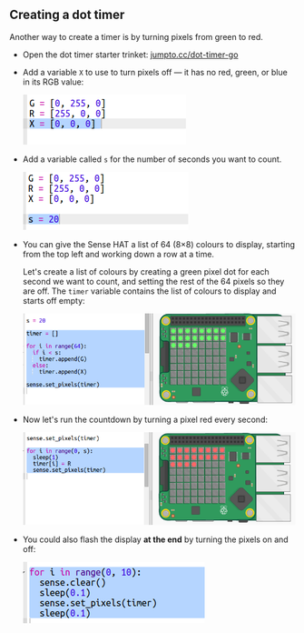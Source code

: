 ## Creating a dot timer

Another way to create a timer is by turning pixels from green to red.

+ Open the dot timer starter trinket: <a href="http://jumpto.cc/dot-timer-go" target="_blank">jumpto.cc/dot-timer-go</a>

+ Add a variable `X` to use to turn pixels off — it has no red, green, or blue in its RGB value:
    
    ![스크린샷](images/timer-off.png)

+ Add a variable called `s` for the number of seconds you want to count.
    
    ![스크린샷](images/timer-seconds.png)

+ You can give the Sense HAT a list of 64 (8×8) colours to display, starting from the top left and working down a row at a time.
    
    Let's create a list of colours by creating a green pixel dot for each second we want to count, and setting the rest of the 64 pixels so they are off. The `timer` variable contains the list of colours to display and starts off empty:
    
    ![스크린샷](images/timer-setup.png)

+ Now let's run the countdown by turning a pixel red every second:
    
    ![스크린샷](images/timer-turn-red.png)

+ You could also flash the display **at the end** by turning the pixels on and off:
    
    ![스크린샷](images/timer-flash.png)